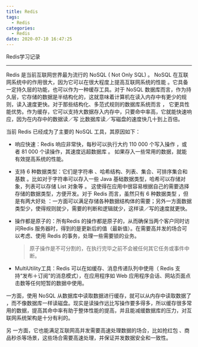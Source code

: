 ```yaml
---
title: Redis
tags:
  - Redis
categories:
  - Redis
date: 2020-07-10 16:47:25
---
```




Redis学习记录


---

Redis 是当前互联网世界最为流行的 NoSQL ( Not Only SQL) 。 NoSQL 在互联网系统中的作用很大，因为它可以在很大程度上提高互联网系统的性能 。它具备一定持久层的功能，也可以作为一种缓存工具。对于 NoSQL 数据库而言，作为持久层，它存储的数据是半结构化的，这就意味着计算机在读入内存中有更少的规则，读入速度更快。对于那些结构化、多范式规则的数据库系统而言 ， 它更具性能优势。作为缓存，它可以支持大数据存入内存中，只要命中率高，它就能快速响应，因为在内存中的数据读／写 比数据库读／写磁盘的速度快几十到上百倍。

当前 Redis 已经成为了主要的 NoSQL 工具，其原因如下：

+ 响应快速：Redis 响应非常快，每秒可以执行大约 110 000 个写入操作 ，或者 81 000 个读操作，其速度远超数据库 。 如果存入一些常用的数据，就能有效提高系统的性能。

+ 支持 6 种数据类型：它们是字符串 、哈希结构、列表、集合、可排序集合和基数 。比如对于字符串可以存入一些 Java 基础数据类型，哈希可以存储对象，列表可以存储 List 对象等 。 这使得在应用中很容易根据自己的需要选择存储的数据类型，方便开发。对于 Redis 而言，虽然只有 6 种数据类型 ，但是有两大好处 ：一方面可以满足存储各种数据结构体的需要；另外一方面数据类型少，使得规则就少，需要的判断和逻辑就少，这样读／写的速度就更快。

+ 操作都是原子的：所有Redis 的操作都是原子的，从而确保当两个客户同时访问Redis 服务器时，得到的是更新后的值（最新值）。在需要高并发的场合可以考虑、使用 Redis 的事务，处理一些需要锁的业务。

  > 原子操作是不可分割的，在执行完毕之前不会被任何其它任务或事件中断。

+ MultiUtility工具：Redis 可以在如缓存、消息传递队列中使用（ Redis 支持“发布＋订阅”的消息模式），在应用程序如 Web 应用程序会话、网站页面点击数等任何短暂的数据中使用。

一方面，使用 NoSQL 从数据库中读取数据进行缓存，就可以从内存中读取数据了 ，而不像数据库一样读磁盘。现实是读操作远比写操作要多得多，所以缓存很多常用的数据，提高其命中率有助于整体性能的提高，并且能减缓数据库的压力，对互联网系统架构是十分有利的。

另 一方面，它也能满足互联网高并发需要高速处理数据的场合，比如抢红包 、商品秒杀等场景，这些场合需要高速处理，并保证并发数据安全和一致性。
